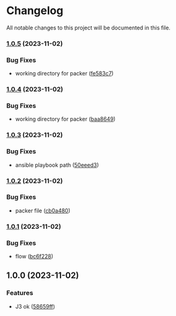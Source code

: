 # Changelog

All notable changes to this project will be documented in this file.

### [1.0.5](https://github.com/NomaDevops/ynov-devops/compare/v1.0.4...v1.0.5) (2023-11-02)


### Bug Fixes

* working directory for packer ([fe583c7](https://github.com/NomaDevops/ynov-devops/commit/fe583c73b359f398c00678510e88769f8c4d081e))

### [1.0.4](https://github.com/NomaDevops/ynov-devops/compare/v1.0.3...v1.0.4) (2023-11-02)


### Bug Fixes

* working directory for packer ([baa8649](https://github.com/NomaDevops/ynov-devops/commit/baa864916aa04e03206ce80bf1b6885994c40fad))

### [1.0.3](https://github.com/NomaDevops/ynov-devops/compare/v1.0.2...v1.0.3) (2023-11-02)


### Bug Fixes

* ansible playbook path ([50eeed3](https://github.com/NomaDevops/ynov-devops/commit/50eeed351131bbb577d2af84af8f3921d48feaf9))

### [1.0.2](https://github.com/NomaDevops/ynov-devops/compare/v1.0.1...v1.0.2) (2023-11-02)


### Bug Fixes

* packer file ([cb0a480](https://github.com/NomaDevops/ynov-devops/commit/cb0a48044b373a2f2ef6a4464fefd398edd49218))

### [1.0.1](https://github.com/NomaDevops/ynov-devops/compare/v1.0.0...v1.0.1) (2023-11-02)


### Bug Fixes

* flow ([bc6f228](https://github.com/NomaDevops/ynov-devops/commit/bc6f228e2343a960442f1c95ead136d44e3c38d4))

## 1.0.0 (2023-11-02)


### Features

* J3 ok ([58659ff](https://github.com/NomaDevops/ynov-devops/commit/58659ff5cdc5ffff73d806c0d58d22a4b2641aa6))
